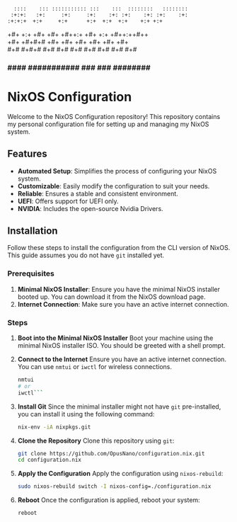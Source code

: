 
      ::::    ::: ::::::::::: :::    :::  ::::::::   :::::::: 
     :+:+:   :+:     :+:     :+:    :+: :+:    :+: :+:    :+: 
    :+:+:+  +:+     +:+      +:+  +:+  +:+    +:+ +:+         
   +#+ +:+ +#+     +#+       +#++:+   +#+    +:+ +#++:++#++   
  +#+  +#+#+#     +#+      +#+  +#+  +#+    +#+        +#+    
 #+#   #+#+#     #+#     #+#    #+# #+#    #+# #+#    #+#     
###    #### ########### ###    ###  ########   ########       


# NixOS Configuration

Welcome to the NixOS Configuration repository! This repository contains my personal configuration file for setting up and managing my NixOS system.

## Features

- **Automated Setup**: Simplifies the process of configuring your NixOS system.
- **Customizable**: Easily modify the configuration to suit your needs.
- **Reliable**: Ensures a stable and consistent environment.
- **UEFI**: Offers support for UEFI only.
- **NVIDIA**: Includes the open-source Nvidia Drivers.

## Installation

Follow these steps to install the configuration from the CLI version of NixOS. This guide assumes you do not have `git` installed yet.

### Prerequisites

1. **Minimal NixOS Installer**: Ensure you have the minimal NixOS installer booted up. You can download it from the NixOS download page.
2. **Internet Connection**: Make sure you have an active internet connection.

### Steps

1. **Boot into the Minimal NixOS Installer**
   Boot your machine using the minimal NixOS installer ISO. You should be greeted with a shell prompt.

2. **Connect to the Internet**
   Ensure you have an active internet connection. You can use `nmtui` or `iwctl` for wireless connections.

   ```sh
   nmtui
   # or
   iwctl```
   
3. **Install Git**
    Since the minimal installer might not have `git` pre-installed, you can install it using the following command:
    
    ```sh
    nix-env -iA nixpkgs.git
    ```
    
4. **Clone the Repository**
    Clone this repository using `git`:
    
    ```sh
    git clone https://github.com/OpusNano/configuration.nix.git
    cd configuration.nix
    ```
    
5. **Apply the Configuration**
    Apply the configuration using `nixos-rebuild`:
    
    ```sh
    sudo nixos-rebuild switch -I nixos-config=./configuration.nix
    ```
    
6. **Reboot**
    Once the configuration is applied, reboot your system:
    
    ```sh
    reboot
    ```
